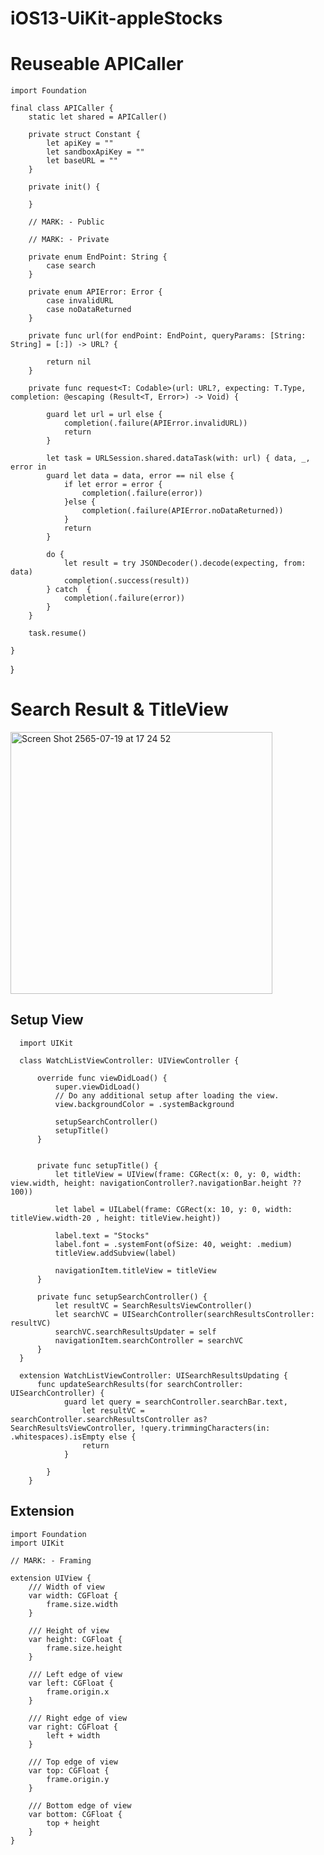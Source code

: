 # iOS13-UiKit-appleStocks

# Reuseable APICaller
  
    import Foundation

    final class APICaller {
        static let shared = APICaller()

        private struct Constant {
            let apiKey = ""
            let sandboxApiKey = ""
            let baseURL = ""
        }

        private init() {

        }

        // MARK: - Public

        // MARK: - Private

        private enum EndPoint: String {
            case search
        }

        private enum APIError: Error {
            case invalidURL
            case noDataReturned
        }

        private func url(for endPoint: EndPoint, queryParams: [String: String] = [:]) -> URL? {

            return nil
        }

        private func request<T: Codable>(url: URL?, expecting: T.Type, completion: @escaping (Result<T, Error>) -> Void) {

            guard let url = url else {
                completion(.failure(APIError.invalidURL))
                return
            }

            let task = URLSession.shared.dataTask(with: url) { data, _, error in
            guard let data = data, error == nil else {
                if let error = error {
                    completion(.failure(error))
                }else {
                    completion(.failure(APIError.noDataReturned))
                }
                return
            }

            do {
                let result = try JSONDecoder().decode(expecting, from: data)
                completion(.success(result))
            } catch  {
                completion(.failure(error))
            }
        }

        task.resume()

    }

}

# Search Result & TitleView

<img width="419" alt="Screen Shot 2565-07-19 at 17 24 52" src="https://user-images.githubusercontent.com/57714919/179728947-027cf1b8-88ea-439d-910e-3111ebb2ae81.png">

## Setup View

      import UIKit

      class WatchListViewController: UIViewController {

          override func viewDidLoad() {
              super.viewDidLoad()
              // Do any additional setup after loading the view.
              view.backgroundColor = .systemBackground

              setupSearchController()
              setupTitle()
          }


          private func setupTitle() {
              let titleView = UIView(frame: CGRect(x: 0, y: 0, width: view.width, height: navigationController?.navigationBar.height ?? 100))

              let label = UILabel(frame: CGRect(x: 10, y: 0, width: titleView.width-20 , height: titleView.height))

              label.text = "Stocks"
              label.font = .systemFont(ofSize: 40, weight: .medium)
              titleView.addSubview(label)

              navigationItem.titleView = titleView
          }

          private func setupSearchController() {
              let resultVC = SearchResultsViewController()
              let searchVC = UISearchController(searchResultsController: resultVC)
              searchVC.searchResultsUpdater = self
              navigationItem.searchController = searchVC
          }
      }

      extension WatchListViewController: UISearchResultsUpdating {
          func updateSearchResults(for searchController: UISearchController) {
                guard let query = searchController.searchBar.text,
                    let resultVC = searchController.searchResultsController as? SearchResultsViewController, !query.trimmingCharacters(in: .whitespaces).isEmpty else {
                    return
                }

            }
        }

## Extension

    import Foundation
    import UIKit

    // MARK: - Framing

    extension UIView {
        /// Width of view
        var width: CGFloat {
            frame.size.width
        }

        /// Height of view
        var height: CGFloat {
            frame.size.height
        }

        /// Left edge of view
        var left: CGFloat {
            frame.origin.x
        }

        /// Right edge of view
        var right: CGFloat {
            left + width
        }

        /// Top edge of view
        var top: CGFloat {
            frame.origin.y
        }

        /// Bottom edge of view
        var bottom: CGFloat {
            top + height
        }
    }




